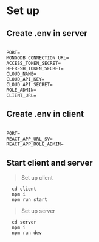 # Set up

## Create .env in server

```

PORT=
MONGODB_CONNECTION_URL=
ACCESS_TOKEN_SECRET=
REFRESH_TOKEN_SECRET=
CLOUD_NAME=
CLOUD_API_KEY=
CLOUD_API_SECRET=
ROLE_ADMIN=
CLIENT_URL=

```

## Create .env in client

```

PORT=
REACT_APP_URL_SV=
REACT_APP_ROLE_ADMIN=

```

## Start client and server

> Set up client

```
  cd client
  npm i
  npm run start
```

> Set up server

```
  cd server
  npm i
  npm run dev
```

